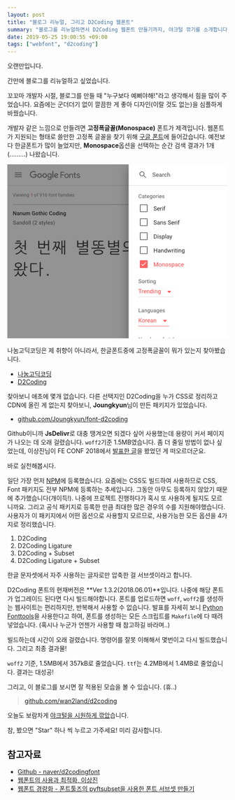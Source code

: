 ```yaml
---
layout: post
title: "블로그 리뉴얼, 그리고 D2Coding 웹폰트"
summary: "블로그를 리뉴얼하면서 D2Coding 웹폰트 만들기까지, 야크털 깎기를 소개합니다."
date: 2019-05-25 19:00:55 +09:00
tags: ["webfont", "d2coding"]
---
```


오랜만입니다.

간만에 블로그를 리뉴얼하고 싶었습니다.

꼬꼬마 개발자 시절, 블로그를 만들 때 "누구보다 예뻐야해!"라고 생각해서 힘을 많이 주었습니다. 요즘에는 군더더기 없이 깔끔한 게 좋아 디자인(이랄 것도 없는)을 심플하게 바꿨습니다.

개발자 같은 느낌으로 만들려면 **고정폭글꼴(Monospace)** 폰트가 제격입니다. 웹폰트가 지원되는 형태로 쓸만한 고정폭 글꼴을 찾기 위해 [구글 폰트](https://google.com/fonts)에 들어갔습니다. 예전보다 한글폰트가 많이 늘었지만, **Monospace**옵션을 선택하는 순간 검색 결과가 1개(.........) 나왔습니다.

![구글폰트 이미지](/images/2019/190525-googlefont.png)

나눔고딕코딩은 제 취향이 아니라서, 한글폰트중에 고정폭글꼴이 뭐가 있는지 찾아봤습니다.

- [나눔고딕코딩](https://github.com/naver/nanumfont)
- [D2Coding](https://github.com/naver/d2codingfont)

찾아보니 애초에 몇개 없습니다. 다른 선택지인 D2Coding을 누가 CSS로 정리하고 CDN에 올린 게 없는지 찾아보니, **Joungkyun**님이 만든 패키지가 있었습니다.

- [github.com/Joungkyun/font-d2coding](https://github.com/Joungkyun/font-d2coding)

Github이니까 **JsDelivr**로 대충 땡겨오면 되겠다 싶어 사용했는데 용량이 커서 페이지가 나오는 데 오래 걸렸습니다. `woff2`기준 1.5MB였습니다. 좀 더 줄일 방법이 없나 싶었는데, 이상진님이 FE CONF 2018에서 [발표한 글](https://slides.com/sangjinlee/webconf-2018-5)을 봤었던 게 떠오르더군요.

바로 실천해봅시다.

일단 가장 먼저 [NPM](https://www.npmjs.com/package/d2coding)에 등록했습니다. 요즘에는 CSS도 빌드하여 사용하므로 CSS, Font 패키지도 전부 NPM에 등록하는 추세입니다. 그동안 아무도 등록하지 않았기 때문에 추가했습니다(개이득!). 나중에 프로젝트 진행하다가 혹시 또 사용하게 될지도 모르니까요. 그리고 공식 패키지로 등록한 만큼 최대한 많은 경우의 수를 지원해야했습니다. 사용자가 이 패키지에서 어떤 옵션으로 사용할지 모르므로, 사용가능한 모든 옵션을 4가지로 정리했습니다.

1. D2Coding
2. D2Coding Ligature
3. D2Coding + Subset
4. D2Coding Ligature + Subset

한글 문자셋에서 자주 사용하는 글자로만 압축한 걸 서브셋이라고 합니다.

D2Coding 폰트의 현재버전은 **Ver 1.3.2(2018.06.01)**입니다. 나중에 해당 폰트가 업그레이드 된다면 다시 빌드해야합니다. 폰트를 업로드하면 `woff`, `woff2`를 생성하는 웹사이트는 편리하지만, 반복해서 사용할 수 없습니다. 발표를 자세히 보니 [Python Fonttools](https://github.com/fonttools/fonttools)을 사용한다고 하여, 폰트를 생성하는 모든 스크립트를 `Makefile`에 다 때려넣었습니다. (혹시나 누군가 언젠가 사용할 때 참고하길 바라며..)

빌드하는데 시간이 오래 걸렸습니다. 명령어를 잘못 이해해서 몇번이고 다시 빌드했습니다. 그리고 최종 결과물!

`woff2` 기준, 1.5MB에서 357kB로 줄었습니다. `ttf`는 4.2MB에서 1.4MB로 줄었습니다. 결과는 대성공!

그리고, 이 블로그를 보시면 잘 적용된 모습을 볼 수 있습니다. (휴..)

> [github.com/wan2land/d2coding](https://github.com/wan2land/d2coding)

오늘도 보람차게 [야크털을 시원하게 깎았](https://www.lesstif.com/pages/viewpage.action?pageId=29590364)습니다.


참, 봤으면 "Star" 하나 씩 누르고 가주세요! 미리 감사합니다.

## 참고자료

- [Github - naver/d2codingfont](https://github.com/naver/d2codingfont)
- [웹폰트의 사용과 최적화, 이상진](https://slides.com/sangjinlee/webconf-2018-5)
- [웹폰트 경량화 - 폰트툴즈의 pyftsubset을 사용한 폰트 서브셋 만들기](https://www.44bits.io/ko/post/optimization_webfont_with_pyftsubnet)
